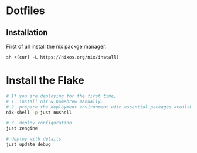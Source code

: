 # Dotfiles

## Installation 
First of all install the nix packge manager.
```shell
sh <(curl -L https://nixos.org/nix/install)
```


# Install the Flake 

```bash
# If you are deploying for the first time,
# 1. install nix & homebrew manually.
# 2. prepare the deployment environment with essential packages available
nix-shell -p just nushell

# 3. deploy configuration
just zengine 

# deploy with details
just update debug
```

